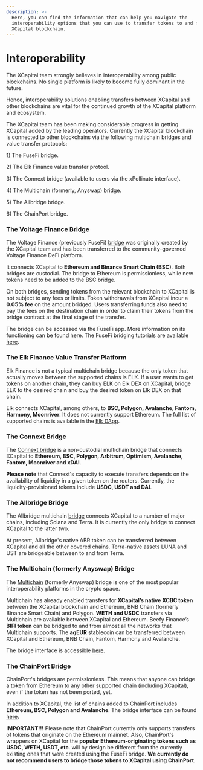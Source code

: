 ```yaml
---
description: >-
  Here, you can find the information that can help you navigate the
  interoperability options that you can use to transfer tokens to and from the
  XCapital blockchain.
---
```


# Interoperability

The XCapital team strongly believes in interoperability among public blockchains. No single platform is likely to become fully dominant in the future.

Hence, interoperability solutions enabling transfers between XCapital and other blockchains are vital for the continued growth of the XCapital platform and ecosystem.&#x20;

The XCapital team has been making considerable progress in getting XCapital added by the leading operators. Currently the XCapital blockchain is connected to other blockchains via the following multichain bridges and value transfer protocols:

1\) The FuseFi bridge.

2\) The Elk Finance value transfer protool.

3\) The Connext bridge (available to users via the xPollinate interface).

4\) The Multichain (formerly, Anyswap) bridge.

5\) The Allbridge bridge.

6\) The ChainPort bridge.

### The Voltage Finance Bridge

The Voltage Finance (previously FuseFi) [bridge](https://app.voltage.finance/#/bridge) was originally created by the XCapital team and has been transferred to the community-governed Voltage Finance DeFi platform.&#x20;

It connects XCapital to **Ethereum and Binance Smart Chain (BSC)**. Both bridges are custodial. The bridge to Ethereum is permissionless, while new tokens need to be added to the BSC bridge.

On both bridges, sending tokens from the relevant blockchain to XCapital is not subject to any fees or limits. Token withdrawals from XCapital incur a **0.05% fee** on the amount bridged. Users transferring funds also need to pay the fees on the destination chain in order to claim their tokens from the bridge contract at the final stage of the transfer. &#x20;

The bridge can be accessed via the FuseFi app. More information on its functioning can be found here. The FuseFi bridging tutorials are available [here](https://tutorials.xcscan.com/tutorials/bridge-tutorials).&#x20;

### The Elk Finance Value Transfer Platform

Elk Finance is not a typical multichain bridge because the only token that actually moves between the supported chains is ELK. If a user wants to get tokens on another chain, they can buy ELK on Elk DEX on XCapital, bridge ELK to the desired chain and buy the desired token on Elk DEX on that chain.

Elk connects XCapital, among others, to **BSC, Polygon, Avalanche, Fantom, Harmony, Moonriver**. It does not currently support Ethereum. The full list of supported chains is available in the [Elk DApp](https://app.elk.finance).&#x20;

### The Connext Bridge

The [Connext bridge](https://bridge.connext.network) is a non-custodial multichain bridge that connects XCapital to **Ethereum, BSC, Polygon, Arbitrum, Optimism, Avalanche, Fantom, Moonriver and xDAI**.

**Please note** that Connext's capacity to execute transfers depends on the availability of liquidity in a given token on the routers. Currently, the liquidity-provisioned tokens include **USDC, USDT and DAI**.

### The Allbridge Bridge

The Allbridge multichain [bridge](https://app.allbridge.io/bridge) connects XCapital to a number of major chains, including Solana and Terra. It is currently the only bridge to connect XCapital to the latter two.

At present, Allbridge's native ABR token can be transferred between XCapital and all the other covered chains. Terra-native assets LUNA and UST are bridgeable between to and from Terra. &#x20;

### The Multichain (formerly Anyswap) Bridge

The [Multichain](https://multichain.org) (formerly Anyswap) bridge is one of the most popular interoperability platforms in the crypto space.&#x20;

Multichain has already enabled transfers for **XCapital’s native XCBC token** between the XCapital blockchain and Ethereum, BNB Chain (formerly Binance Smart Chain) and Polygon. **WETH and USDC** transfers via Multichain are available between XCapital and Ethereum. Beefy Finance’s **BIFI token** can be bridged to and from almost all the networks that Multichain supports. The **agEUR** stablecoin can be transferred between XCapital and Ethereum, BNB Chain, Fantom, Harmony and Avalanche.&#x20;

The bridge interface is accessible [here](https://app.multichain.org/#/router). &#x20;

### The ChainPort Bridge

ChainPort's bridges are permissionless. This means that anyone can bridge a token from Ethereum to any other supported chain (including XCapital), even if the token has not been ported, yet.

In addition to XCapital, the list of chains added to ChainPort includes **Ethereum, BSC, Polygon and Avalanche**. The bridge interface can be found [here](https://app.chainport.io/).&#x20;

**IMPORTANT!!!** Please note that ChainPort currently only supports transfers of tokens that originate on the Ethereum mainnet. Also, ChainPort's wrappers on XCapital for the **popular Ethereum-originating tokens such as USDC, WETH, USDT, etc**. will by design be different from the currently existing ones that were created using the FuseFi bridge. **We currently do not recommend users to bridge those tokens to XCapital using ChainPort**.  &#x20;
